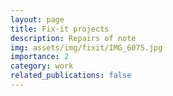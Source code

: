 ```yaml
---
layout: page
title: Fix-it projects
description: Repairs of note
img: assets/img/fixit/IMG_6075.jpg
importance: 2
category: work
related_publications: false
---
```

